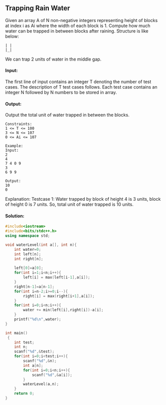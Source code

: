 ## Trapping Rain Water 

Given an array A of N non-negative integers representing height of blocks at index i as Ai where the width of each block is 1. Compute how much water can be trapped in between blocks after raining.
Structure is like below:
```
| |
|_|
```
We can trap 2 units of water in the middle gap.

#### Input:
The first line of input contains an integer T denoting the number of test cases. The description of T test cases follows. Each test case contains an integer N followed by N numbers to be stored in array.

#### Output:
Output the total unit of water trapped in between the blocks.
```
Constraints:
1 <= T <= 100
3 <= N <= 107
0 <= Ai <= 107

Example:
Input:
2
4
7 4 0 9
3
6 9 9

Output:
10
0
```
Explanation:
Testcase 1: Water trapped by block of height 4 is 3 units, block of height 0 is 7 units. So, total unit of water trapped is 10 units.

#### Solution:
```c++
#include<iostream>
#include<bits/stdc++.h>
using namespace std;

void waterLevel(int a[], int n){
    int water=0;
    int left[n];
    int right[n];
    
    left[0]=a[0];
    for(int i=1;i<n;i++){
        left[i] = max(left[i-1],a[i]);
    }
    right[n-1]=a[n-1];
    for(int i=n-2;i>=0;i--){
        right[i] = max(right[i+1],a[i]);
    }
    for(int i=0;i<n;i++){
        water += min(left[i],right[i])-a[i];
    }
    printf("%d\n",water);
}

int main()
 {
	int test;
	int n;
	scanf("%d",&test);
	for(int i=0;i<test;i++){
	    scanf("%d",&n);
	    int a[n];
	    for(int i=0;i<n;i++){
	        scanf("%d",&a[i]);
	    }
	    waterLevel(a,n);
	}
	return 0;
}
```
